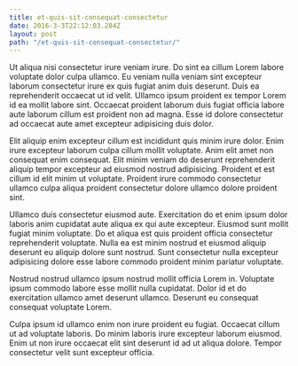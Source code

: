 ```yaml
---
title: et-quis-sit-consequat-consectetur
date: 2016-3-3T22:12:03.284Z
layout: post
path: "/et-quis-sit-consequat-consectetur/"
---
```


Ut aliqua nisi consectetur irure veniam irure. Do sint ea cillum Lorem labore voluptate dolor culpa ullamco. Eu veniam nulla veniam sint excepteur laborum consectetur irure ex quis fugiat anim duis deserunt. Duis ea reprehenderit occaecat ut id velit. Ullamco ipsum proident ex tempor Lorem id ea mollit labore sint. Occaecat proident laborum duis fugiat officia labore aute laborum cillum est proident non ad magna. Esse id dolore consectetur ad occaecat aute amet excepteur adipisicing duis dolor.

Elit aliquip enim excepteur cillum est incididunt quis minim irure dolor. Enim irure excepteur laborum culpa cillum mollit voluptate. Anim elit amet non consequat enim consequat. Elit minim veniam do deserunt reprehenderit aliquip tempor excepteur ad eiusmod nostrud adipisicing. Proident et est cillum id elit minim ut voluptate. Proident irure commodo consectetur ullamco culpa aliqua proident consectetur dolore ullamco dolore proident sint.

Ullamco duis consectetur eiusmod aute. Exercitation do et enim ipsum dolor laboris anim cupidatat aute aliqua ex qui aute excepteur. Eiusmod sunt mollit fugiat minim voluptate. Do et aliqua est quis proident officia consectetur reprehenderit voluptate. Nulla ea est minim nostrud et eiusmod aliquip deserunt eu aliquip dolore sunt nostrud. Sunt consectetur nulla excepteur adipisicing dolore esse labore commodo proident minim pariatur voluptate.

Nostrud nostrud ullamco ipsum nostrud mollit officia Lorem in. Voluptate ipsum commodo labore esse mollit nulla cupidatat. Dolor id et do exercitation ullamco amet deserunt ullamco. Deserunt eu consequat consequat voluptate Lorem.

Culpa ipsum id ullamco enim non irure proident eu fugiat. Occaecat cillum ut ad voluptate laboris. Do minim laboris irure excepteur laborum eiusmod. Enim ut non irure occaecat elit sint deserunt id ad ut aliqua dolore. Tempor consectetur velit sunt excepteur officia.